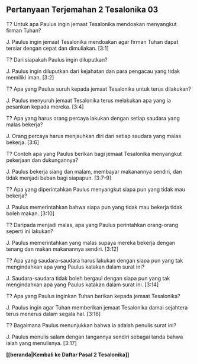 ## Pertanyaan Terjemahan 2 Tesalonika 03 ##

T? Untuk apa Paulus ingin jemaat Tesalonika mendoakan menyangkut firman Tuhan?

J. Paulus ingin jemaat Tesalonika mendoakan agar firman Tuhan dapat tersiar dengan cepat dan dimuliakan. [3:1]

T? Dari siapakah Paulus ingin diluputkan?

J. Paulus ingin diluputkan dari kejahatan dan para pengacau yang tidak memiliki iman. [3:2]

T? Apa yang Paulus suruh kepada jemaat Tesalonika untuk terus dilakukan?

J. Paulus menyuruh jemaat Tesalonika terus melakukan apa yang ia pesankan kepada mereka. [3:4]

T? Apa yang harus orang percaya lakukan dengan setiap saudara yang malas bekerja?

J. Orang percaya harus menjauhkan diri dari setiap saudara yang malas bekerja. [3:6]

T? Contoh apa yang Paulus berikan bagi jemaat Tesalonika menyangkut pekerjaan dan dukungannya?

J. Paulus bekerja siang dan malam, membayar makanannya sendiri, dan tidak menjadi beban bagi siapapun. [3:7-9]

T? Apa yang diperintahkan Paulus menyangkut siapa pun yang tidak mau bekerja?

J. Paulus memerintahkan bahwa siapa pun yang tidak mau bekerja tidak boleh makan. [3:10]

T? Daripada menjadi malas, apa yang Paulus perintahkan orang-orang seperti ini lakukan?

J. Paulus memerintahkan yang malas supaya mereka bekerja dengan tenang dan makan makanannya sendiri. [3:12]

T? Apa yang saudara-saudara harus lakukan dengan siapa pun yang tak mengindahkan apa yang Paulus katakan dalam surat ini?

J. Saudara-saudara tidak boleh bergaul dengan siapa pun yang tak mengindahkan apa yang Paulus katakan dalam surat ini. [3:14]

T? Apa yang Paulus inginkan Tuhan berikan kepada jemaat Tesalonika?

J. Paulus ingin agar Tuhan memberikan jemaat Tesalonika damai sejahtera terus menerus dalam segala hal. [3:16]

T? Bagaimana Paulus menunjukkan bahwa ia adalah penulis surat ini?

J. Paulus menulis salam dengan tangannya sendiri sebagai tanda bahwa ialah yang menulisnya. [3:17]

__[[beranda|Kembali ke Daftar Pasal 2 Tesalonika]]__

